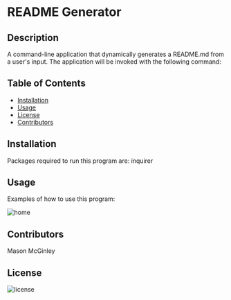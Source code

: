 # README Generator

  ## Description
A command-line application that dynamically generates a README.md from a user's input. The application will be invoked with the following command:

  ## Table of Contents
  - [Installation](#installation)
  - [Usage](#usage)
  - [License](#license)
  - [Contributors](#contributors)

  ## Installation
  Packages required to run this program are: inquirer
  
  ## Usage
  Examples of how to use this program: 
  
  ![home](https://github.com/mmcginley32/GoodReadMeGenerator/blob/master/assets/demo.gif)



  ## Contributors
  Mason McGinley

  ## License
  ![license](https://img.shields.io/badge/license-APACHE%202.0-blue.svg)
